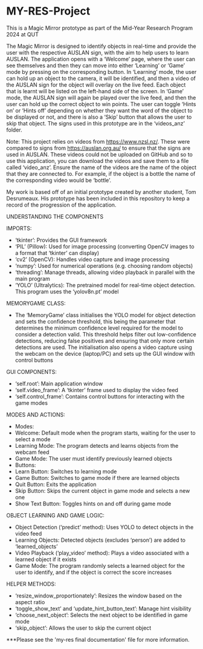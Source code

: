 # MY-RES-Project
This is a Magic Mirror prototype as part of the Mid-Year Research Program 2024 at QUT

The Magic Mirror is designed to identify objects in real-time and provide the user with the respective AUSLAN sign, with the aim to help users to learn AUSLAN. The application opens with a ‘Welcome’ page, where the user can see themselves and then they can move into either ‘Learning’ or ‘Game’ mode by pressing on the corresponding button. In ‘Learning’ mode, the user can hold up an object to the camera, it will be identified, and then a video of the AUSLAN sign for the object will overlay on the live feed. Each object that is learnt will be listed on the left-hand side of the screen. In ‘Game’ mode, the AUSLAN sign will again be played over the live feed, and then the user can hold up the correct object to win points. The user can toggle ‘Hints on’ or ‘Hints off’ depending on whether they want the word of the object to be displayed or not, and there is also a ‘Skip’ button that allows the user to skip that object. The signs used in this prototype are in the ‘videos_anz’ folder.

Note: This project relies on videos from https://www.nzsl.nz/. These were compared to signs from https://auslan.org.au/ to ensure that the signs are used in AUSLAN. These videos could not be uploaded on GitHub and so to use this application, you can download the videos and save them to a file called ‘video_anz’. Ensure the name of the videos are the name of the object that they are connected to. For example, if the object is a bottle the name of the corresponding video would be ‘bottle’.

My work is based off of an initial prototype created by another student, Tom Desrumeaux. His prototype has been included in this repository to keep a record of the progression of the application.

UNDERSTANDING THE COMPONENTS

IMPORTS:
-	‘tkinter’: Provides the GUI framework
-	‘PIL’ (Pillow): Used for image processing (converting OpenCV images to a format that ‘tkinter’ can display)
-	‘cv2’ (OpenCV): Handles video capture and image processing
-	‘numpy’: Used for numerical operations (e.g. choosing random objects)
-	‘threading’: Manage threads, allowing video playback in parallel with the main program
-	‘YOLO’ (Ultralytics): The pretrained model for real-time object detection. This program uses the ‘yolov8n.pt’ model

MEMORYGAME CLASS:
-	The ‘MemoryGame’ class initialises the YOLO model for object detection and sets the confidence threshold, this being the parameter that determines the minimum confidence level required for the model to consider a detection valid. This threshold helps filter out low-confidence detections, reducing false positives and ensuring that only more certain detections are used. The initialisation also opens a video capture using the webcam on the device (laptop/PC) and sets up the GUI window with control buttons

GUI COMPONENTS:
-	‘self.root’: Main application window
-	‘self.video_frame’: A ‘tkinter’ frame used to display the video feed
-	‘self.control_frame’: Contains control buttons for interacting with the game modes

MODES AND ACTIONS:
-	Modes:
  - Welcome: Default mode when the program starts, waiting for the user to select a mode
  - Learning Mode: The program detects and learns objects from the webcam feed
  - Game Mode: The user must identify previously learned objects 
-	Buttons:
  - Learn Button: Switches to learning mode
  - Game Button: Switches to game mode if there are learned objects
  - Quit Button: Exits the application
  - Skip Button: Skips the current object in game mode and selects a new one
  - Show Text Button: Toggles hints on and off during game mode

OBJECT LEARNING AND GAME LOGIC:
-	Object Detection (‘predict’ method): Uses YOLO to detect objects in the video feed
-	Learning Objects: Detected objects (excludes ‘person’) are added to ‘learned_objects’
-	Video Playback (‘play_video’ method): Plays a video associated with a learned object if it exists
-	Game Mode: The program randomly selects a learned object for the user to identify, and if the object is correct the score increases

HELPER METHODS:
-	‘resize_window_proportionately’: Resizes the window based on the aspect ratio
-	‘toggle_show_text’ and ‘update_hint_button_text’: Manage hint visibility
-	‘choose_next_object’: Selects the next object to be identified in game mode
-	‘skip_object’: Allows the user to skip the current object

***Please see the 'my-res final documentation' file for more information.

